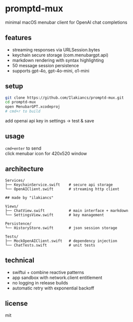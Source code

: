 # promptd-mux

minimal macOS menubar client for OpenAI chat completions

## features

- streaming responses via URLSession.bytes
- keychain secure storage (com.menubargpt.api)
- markdown rendering with syntax highlighting  
- 50 message session persistence
- supports gpt-4o, gpt-4o-mini, o1-mini

## setup

```bash
git clone https://github.com/Ilakiancs/promptd-mux.git
cd promptd-mux
open MenubarGPT.xcodeproj
# cmd+r to build
```

add openai api key in settings → test & save

## usage

`cmd+enter` to send  
click menubar icon for 420x520 window

## architecture

```
Services/
├── KeychainService.swift    # secure api storage
└── OpenAIClient.swift       # streaming http client

## made by "ilakiancs" 

Views/
├── ChatView.swift           # main interface + markdown
└── SettingsView.swift       # key management

Persistence/
└── HistoryStore.swift       # json session storage

Tests/
├── MockOpenAIClient.swift   # dependency injection
└── ChatTests.swift          # unit tests
```

## technical

- swiftui + combine reactive patterns
- app sandbox with network.client entitlement
- no logging in release builds
- automatic retry with exponential backoff

## license

mit
